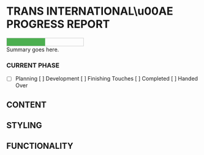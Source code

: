 # TRANS INTERNATIONAL\u00AE PROGRESS REPORT
<div class = "progress-bar" 
     style = "width: 200px;
            height: 20px;
            border: 1px solid #ccc;">
    <div class = "progress" 
         style = "height: 100%;
                background-color: #4caf50;
                width: 50%">
    </div>
</div>
Summary goes here.

### CURRENT PHASE
- [ ] Planning [ ] Development [ ] Finishing Touches [ ] Completed [ ] Handed Over
<!-- DIVISIONS -->

## CONTENT

## STYLING

## FUNCTIONALITY